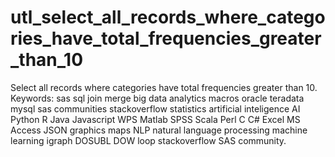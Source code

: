# utl_select_all_records_where_categories_have_total_frequencies_greater_than_10
Select all records where categories have total frequencies greater than 10. Keywords: sas sql join merge big data analytics macros oracle teradata mysql sas communities stackoverflow statistics artificial inteligence AI Python R Java Javascript WPS Matlab SPSS Scala Perl C C# Excel MS Access JSON graphics maps NLP natural language processing machine learning igraph DOSUBL DOW loop stackoverflow SAS community.
